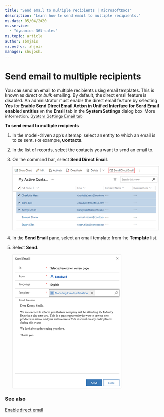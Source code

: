 ```yaml
---
title: "Send email to multiple recipients | MicrosoftDocs"
description: "Learn how to send email to multiple recipients."
ms.date: 05/04/2020
ms.service:
  - "dynamics-365-sales"
ms.topic: article
author: sbmjais
ms.author: shjais
manager: shujoshi
---
```


# Send email to multiple recipients

You can send an email to multiple recipients using email templates. This is known as *direct* or *bulk* emailing. By default, the direct email feature is disabled. An administrator must enable the direct email feature by selecting **Yes** for **Enable Send Direct Email Action in Unified Interface for Send Email enabled entities** on the **Email** tab in the **System Settings** dialog box. More information: [System Settings Email tab](https://docs.microsoft.com/power-platform/admin/system-settings-dialog-box-email-tab)

**To send email to multiple recipients**
  
1. In the model-driven app's sitemap, select an entity to which an email is to be sent. For example, **Contacts**.  
  
2. In the list of records, select the contacts you want to send an email to.  
  
3. On the command bar, select **Send Direct Email**.  

    ![Select multiple contacts and then select Send Direct Email](media/select-contacts.png "Select multiple contacts and then select Send Direct Email")

4. In the **Send Email** pane, select an email template from the **Template** list.

5. Select **Send**.

    ![Send email to multiple recipients](media/direct-email.png "Send email to multiple recipients")

### See also

[Enable direct email](https://docs.microsoft.com/power-platform/admin/system-settings-dialog-box-email-tab)